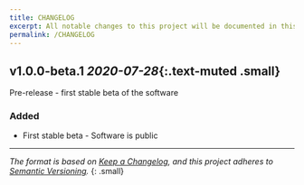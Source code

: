 ```yaml
---
title: CHANGELOG
excerpt: All notable changes to this project will be documented in this file.
permalink: /CHANGELOG
---
```



## v1.0.0-beta.1 *2020-07-28*{:.text-muted .small}

Pre-release - first stable beta of the software

### Added

- First stable beta - Software is public 


---

*The format is based on [Keep a Changelog](https://keepachangelog.com/en/1.0.0/),
and this project adheres to [Semantic Versioning](https://semver.org/spec/v2.0.0.html).*
{: .small}
